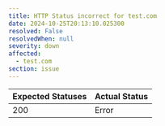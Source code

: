 ```yaml
---
title: HTTP Status incorrect for test.com
date: 2024-10-25T20:13:10.025300
resolved: False
resolvedWhen: null
severity: down
affected:
  - test.com
section: issue
---
```


| Expected Statuses | Actual Status  |
|-------------------|----------------|
| 200 | Error |
